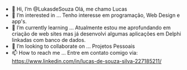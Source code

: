 - 👋 Hi, I’m @LukasdeSouza
     Olá, me chamo Lucas
- 👀 I’m interested in ...
      Tenho interesse em programação, Web Design e app's.
- 🌱 I’m currently learning ...
     Atualmente estou me aprofundando em criação de web sites mas já desenvolvi algumas aplicações em Delphi linkadas com banco de dados.
- 💞️ I’m looking to collaborate on ...
      Projetos Pessoais
- 📫 How to reach me ...
      Entre em contato comigo via: https://www.linkedin.com/in/lucas-de-souza-silva-227185211/

<!---
LukasdeSouza/LukasdeSouza is a ✨ special ✨ repository because its `README.md` (this file) appears on your GitHub profile.
You can click the Preview link to take a look at your changes.
--->
